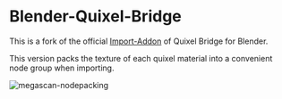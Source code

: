 # Blender-Quixel-Bridge
This is a fork of the official [Import-Addon](https://quixel.com/plugins/) of Quixel Bridge for Blender.

This version packs the texture of each quixel material into a convenient node group when importing. 

![megascan-nodepacking](https://github.com/FScociety/Blender-Quixel-Bridge/assets/40910944/19977a89-ff88-40fe-af53-d259f2dbd524)

